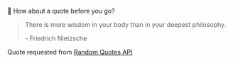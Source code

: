 📣 How about a quote before you go?

> There is more wisdom in your body than in your deepest philosophy.
>
> <p>- Friedrich Nietzsche</p>

Quote requested from [Random Quotes API](https://github.com/lukePeavey/quotable)
